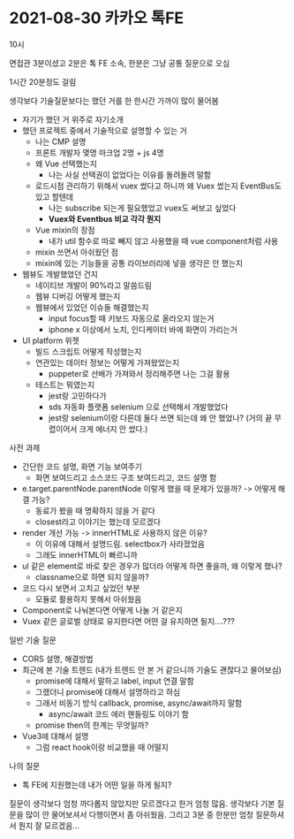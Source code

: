 # 2021-08-30 카카오 톡FE

10시

면접관 3분이셨고 2분은 톡 FE 소속, 한분은 그냥 공통 질문으로 오심

1시간 20분정도 걸림

생각보다 기술질문보다는 했던 거를 한 한시간 가까이 많이 물어봄

* 자기가 했던 거 위주로 자기소개
* 했던 프로젝트 중에서 기술적으로 설명할 수 있는 거
  * 나는 CMP 설명
  * 프론트 개발자 몇명 마크업 2명 + js 4명
  * 왜 Vue 선택했는지
    * 나는 사실 선택권이 없었다는 이유를 돌려돌려 말함
  * 로드시점 관리하기 위해서 vuex 썼다고 하니까 왜 Vuex 썼는지 EventBus도 있고 할텐데
    * 나는 subscribe 되는게 필요했었고 vuex도 써보고 싶었다
    * **Vuex와 Eventbus 비교 각각 뭔지**
  * Vue mixin의 장점 
    * 내가 util 함수로 따로 빼지 않고 사용했을 때 vue component처럼 사용
  * mixin 쓰면서 아쉬웠던 점
  * mixin에 있는 기능들을 공통 라이브러리에  넣을 생각은 안 했는지
* 웹뷰도 개발했었던 건지
  * 네이티브 개발이 90%라고 말씀드림
  * 웹뷰 디버깅 어떻게 했는지
  * 웹뷰에서 있었던 이슈들 해결했는지
    * input focus할 때 키보드 자동으로 올라오지 않는거
    * iphone x 이상에서 노치, 인디케이터 바에 화면이 가리는거
* UI platform 위젯
  * 빌드 스크립트 어떻게 작성했는지
  * 연관있는 데이터 정보는 어떻게 가져왔었는지
    * puppeter로 선배가 가져와서 정리해주면 나는 그걸 활용
  * 테스트는 뭐였는지
    * jest랑 고민하다가
    * sds 자동화 플랫폼 selenium 으로 선택해서 개발했었다
    * jest랑 selenium이랑 다른데 둘다 쓰면 되는데 왜 안 했었나? \(거의 끝 무렵이어서 크게 에너지 안 썼다.\)

사전 과제

* 간단한 코드 설명, 화면 기능 보여주기
  * 화면 보여드리고 소스코드 구조 보여드리고, 코드 설명 함
* e.target.parentNode.parentNode 이렇게 했을 때 문제가 있을까? -&gt; 어떻게 해결 가능?
  * 동료가 봤을 때 명확하지 않을 거 같다
  * closest라고 이야기는 했는데 모르겠다
* render 개선 가능 -&gt;  innerHTML로 사용하지 않은 이유?
  * 이 이유에 대해서 설명드림. selectbox가 사라졌었음
  * 그래도 innerHTML이 빠르니까
* ul 같은 element로 바로 찾은 경우가 많더라 어떻게 하면 좋을까, 왜 이렇게 했나?
  * classname으로 하면 되지 않을까?
* 코드 다시 보면서 고치고 싶었던 부분
  * 모듈로 활용하지 못해서 아쉬웠음
* Component로 나눠본다면 어떻게 나눌 거 같은지
* Vuex 같은 글로벌 상태로 유지한다면 어떤 걸 유지하면 될지....???

일반 기술 질문

* CORS 설명, 해결방법
* 최근에 본 기술 트렌드 \(내가 트렌드 안 본 거 같으니까 기술도 괜찮다고 물어보심\)
  * promise에 대해서 말하고 label, input 연결 말함
  * 그랬더니 promise에 대해서 설명하라고 하심
  * 그래서 비동기 방식 callback, promise, async/await까지 말함
    * async/await 코드 에러 핸들링도 이야기 함
  * promise then의 한계는 무엇일까?
* Vue3에 대해서 설명
  * 그럼 react hook이랑 비교했을 때 어떨지

나의 질문

* 톡 FE에 지원했는데 내가 어떤 일을 하게 될지?



질문이 생각보다 엄청 까다롭지 않았지만 모르겠다고 한거 엄청 많음. 생각보다 기본 질문을 많이 안 물어보셔서 다행이면서 좀 아쉬웠음. 그리고 3분 중 한분만 엄청 질문하셔서 뭔지 잘 모르겠음...  


